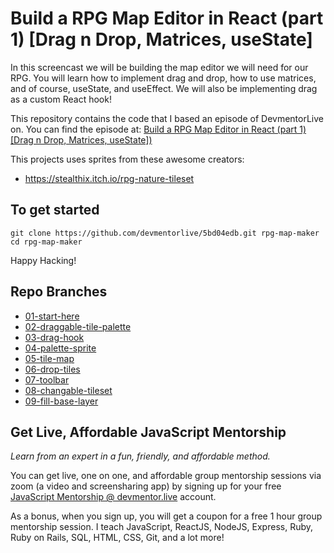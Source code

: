 # Build a RPG Map Editor in React (part 1) [Drag n Drop, Matrices, useState]

In this screencast we will be building the map editor we will need for our RPG. You will learn how to implement drag and drop, how to use matrices, and of course, useState, and useEffect. We will also be implementing drag as a custom React hook!

This repository contains the code that I based an episode of DevmentorLive on. You can find the episode at: [Build a RPG Map Editor in React (part 1) [Drag n Drop, Matrices, useState])](https://devmentor.live/screencasts/build-a-rpg-map-editor-in-react-part-1-drag-n-drop-matrices-usestate)

This projects uses sprites from these awesome creators:

- https://stealthix.itch.io/rpg-nature-tileset

## To get started

```
git clone https://github.com/devmentorlive/5bd04edb.git rpg-map-maker
cd rpg-map-maker
```

Happy Hacking!

## Repo Branches

- [01-start-here](https://github.com/devmentorlive/5bd04edb)
- [02-draggable-tile-palette](https://github.com/devmentorlive/5bd04edb/tree/02-draggable-tile-palette)
- [03-drag-hook](https://github.com/devmentorlive/5bd04edb/tree/03-drag-hook)
- [04-palette-sprite](https://github.com/devmentorlive/5bd04edb/tree/04-palette-sprite)
- [05-tile-map](https://github.com/devmentorlive/5bd04edb/tree/05-tile-map)
- [06-drop-tiles](https://github.com/devmentorlive/5bd04edb/tree/06-drop-tiles)
- [07-toolbar](https://github.com/devmentorlive/5bd04edb/tree/07-toolbar)
- [08-changable-tileset](https://github.com/devmentorlive/5bd04edb/tree/08-changable-tileset)
- [09-fill-base-layer](https://github.com/devmentorlive/5bd04edb/tree/09-fill-base-layer)

## Get Live, Affordable JavaScript Mentorship

_Learn from an expert in a fun, friendly, and affordable method._

You can get live, one on one, and affordable group mentorship sessions via zoom (a video and screensharing app) by signing up for your free [JavaScript Mentorship @ devmentor.live](https://devmentor.live/?utm_source=github&utm_medium=repo&utm_campaign=prototyping-a-node-graph-based-interface-using-reactjs) account.

As a bonus, when you sign up, you will get a coupon for a free 1 hour group mentorship session. I teach JavaScript, ReactJS, NodeJS, Express, Ruby, Ruby on Rails, SQL, HTML, CSS, Git, and a lot more!
